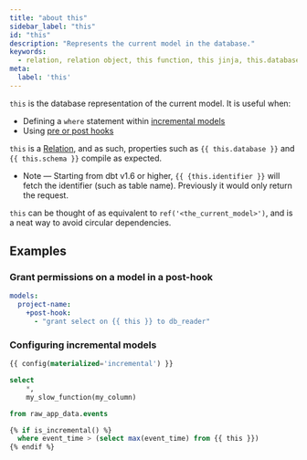 ```yaml
---
title: "about this"
sidebar_label: "this"
id: "this"
description: "Represents the current model in the database."
keywords: 
  - relation, relation object, this function, this jinja, this.database, this.schema, this.identifier
meta:
  label: 'this'
---
```


`this` is the database representation of the current model. It is useful when:
- Defining a `where` statement within [incremental models](/docs/build/incremental-models)
- Using [pre or post hooks](/reference/resource-configs/pre-hook-post-hook)

`this` is a [Relation](/reference/dbt-classes#relation), and as such, properties such as `{{ this.database }}` and `{{ this.schema }}` compile as expected. 
  - Note &mdash; Starting from dbt v1.6 or higher, `{{ {this.identifier }}` will fetch the identifier (such as table name). Previously it would only return the request.

`this` can be thought of as equivalent to `ref('<the_current_model>')`, and is a neat way to avoid circular dependencies.

## Examples

<Snippet path="hooks-to-grants" />

<VersionBlock lastVersion="1.1">

### Grant permissions on a model in a post-hook

<File name='dbt_project.yml'>

```yaml
models:
  project-name:
    +post-hook:
      - "grant select on {{ this }} to db_reader"
```

</File>

</VersionBlock>


### Configuring incremental models

<File name='models/stg_events.sql'>

```sql
{{ config(materialized='incremental') }}

select
    *,
    my_slow_function(my_column)

from raw_app_data.events

{% if is_incremental() %}
  where event_time > (select max(event_time) from {{ this }})
{% endif %}
```

</File>



  